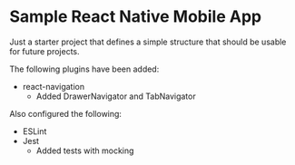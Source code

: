 Sample React Native Mobile App
==============================

Just a starter project that defines a simple structure that should be usable for future projects.

The following plugins have been added:

 * react-navigation
	 * Added DrawerNavigator and TabNavigator

Also configured the following:

 * ESLint
 * Jest
	 * Added tests with mocking
